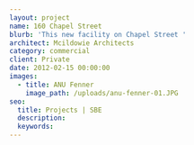 ```yaml
---
layout: project
name: 160 Chapel Street
blurb: 'This new facility on Chapel Street '
architect: Mcildowie Architects
category: commercial
client: Private
date: 2012-02-15 00:00:00
images:
  - title: ANU Fenner
    image_path: /uploads/anu-fenner-01.JPG
seo:
  title: Projects | SBE
  description:
  keywords:
---
```

